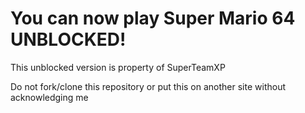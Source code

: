 # You can now play Super Mario 64 UNBLOCKED!

This unblocked version is property of SuperTeamXP

Do not fork/clone this repository or put this on another site without acknowledging me
